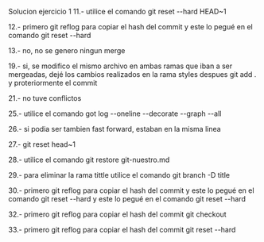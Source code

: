 Solucion ejercicio 1
11.- utilice el comando git reset --hard HEAD~1 

12.- primero git reflog para copiar el hash del commit y este lo pegué en el comando git reset --hard <hash>

13.- no, no se genero ningun merge

19.- si, se modifico el mismo archivo en ambas ramas que iban a ser mergeadas, dejé los cambios realizados en la rama styles
despues git add . y proteriormente el commit

21.- no tuve conflictos

25.- utilice el comando got log --oneline --decorate --graph --all

26.- si podia ser tambien fast forward, estaban en la misma linea

27.- git reset head~1

28.- utilice el comando git restore git-nuestro.md

29.- para eliminar la rama tittle utilice el comando git branch -D title

30.- primero git reflog para copiar el hash del commit y este lo pegué en el comando git reset --hard <hash> y este lo pegué en el comando git reset --hard <hash>

32.- primero git reflog para copiar el hash del commit git checkout <hash>

33.- primero git reflog para copiar el hash del commit git reset --hard <hash>
